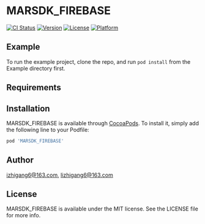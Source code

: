 # MARSDK_FIREBASE

[![CI Status](https://img.shields.io/travis/izhigang6@163.com/MARSDK_FIREBASE.svg?style=flat)](https://travis-ci.org/izhigang6@163.com/MARSDK_FIREBASE)
[![Version](https://img.shields.io/cocoapods/v/MARSDK_FIREBASE.svg?style=flat)](https://cocoapods.org/pods/MARSDK_FIREBASE)
[![License](https://img.shields.io/cocoapods/l/MARSDK_FIREBASE.svg?style=flat)](https://cocoapods.org/pods/MARSDK_FIREBASE)
[![Platform](https://img.shields.io/cocoapods/p/MARSDK_FIREBASE.svg?style=flat)](https://cocoapods.org/pods/MARSDK_FIREBASE)

## Example

To run the example project, clone the repo, and run `pod install` from the Example directory first.

## Requirements

## Installation

MARSDK_FIREBASE is available through [CocoaPods](https://cocoapods.org). To install
it, simply add the following line to your Podfile:

```ruby
pod 'MARSDK_FIREBASE'
```

## Author

izhigang6@163.com, lizhigang6@163.com

## License

MARSDK_FIREBASE is available under the MIT license. See the LICENSE file for more info.
